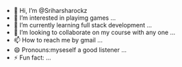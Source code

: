 - 👋 Hi, I’m @Sriharsharockz
- 👀 I’m interested in  playimg games ...
- 🌱 I’m currently learning full stack development ...
- 💞️ I’m looking to collaborate on my course with any one ...
- 📫 How to reach me by gmail ...
- 😄 Pronouns:myseself a good listener ...
- ⚡ Fun fact: ...

<!---
Sriharsharockz/Sriharsharockz is a ✨ special ✨ repository because its `README.md` (this file) appears on your GitHub profile.
You can click the Preview link to take a look at your changes.
--->
